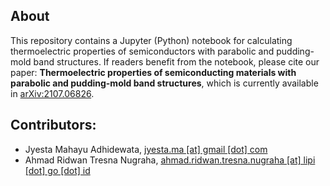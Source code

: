 ## About

This repository contains a Jupyter (Python) notebook for calculating
thermoelectric properties of semiconductors with parabolic and
pudding-mold band structures.  If readers benefit from the notebook,
please cite our paper: <strong>Thermoelectric properties of
semiconducting materials with parabolic and pudding-mold band
structures</strong>, which is currently available in <a
href="https://arxiv.org/abs/2107.06826">arXiv:2107.06826</a>.

## Contributors:
- Jyesta Mahayu Adhidewata, <a
  href="mailto:jyesta.ma@gmail.com">jyesta.ma [at] gmail [dot] com</a>
- Ahmad Ridwan Tresna Nugraha, <a href="mailto:ahmad.ridwan.tresna.nugraha@lipi.go.id@">ahmad.ridwan.tresna.nugraha [at] lipi [dot] go [dot] id</a>

